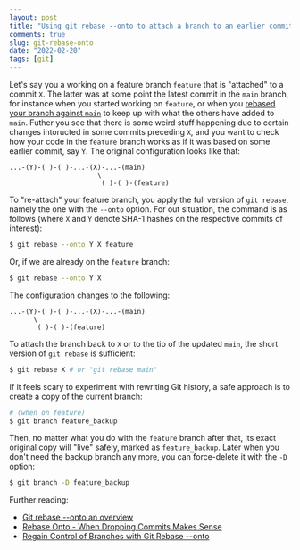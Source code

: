 ```yaml
---
layout: post
title: "Using git rebase --onto to attach a branch to an earlier commit"
comments: true
slug: git-rebase-onto
date: "2022-02-20"
tags: [git]
---
```


Let's say you a working on a feature branch `feature` that is "attached" to a commit `X`. The latter was at some point the latest commit in the `main` branch, for instance when you started working on `feature`, or when you [rebased your branch against `main`](https://git-scm.com/book/en/v2/Git-Branching-Rebasing) to keep up with what the others have added to `main`. Futher you see that there is some weird stuff happening due to certain changes intoructed in some commits preceding `X`, and you want to check how your code in the `feature` branch works as if it was based on some earlier commit, say `Y`. The original configuration looks like that:

```
...-(Y)-( )-( )-...-(X)-...-(main)
                      \
                       ( )-( )-(feature) 
```

To "re-attach" your feature branch, you apply the full version of `git rebase`, namely the one with the `--onto` option. For out situation, the command is as follows (where `X` and `Y` denote SHA-1 hashes on the respective commits of interest):

```sh
$ git rebase --onto Y X feature
```

Or, if we are already on the `feature` branch:

```sh
$ git rebase --onto Y X
```

The configuration changes to the following:

```
...-(Y)-( )-( )-...-(X)-...-(main)
      \
       ( )-( )-(feature) 
```

To attach the branch back to `X` or to the tip of the updated `main`, the short version of `git rebase` is sufficient:

```sh
$ git rebase X # or "git rebase main"
```

If it feels scary to experiment with rewriting Git history, a safe approach is to create a copy of the current branch:

```sh
# (when on feature)
$ git branch feature_backup
```

Then, no matter what you do with the `feature` branch after that, its exact original copy will "live" safely, marked as `feature_backup`. Later when you don't need the backup branch any more, you can force-delete it with the `-D` option:

```sh
$ git branch -D feature_backup
```

Further reading:
 - [Git rebase --onto an overview](https://womanonrails.com/git-rebase-onto)
 - [Rebase Onto - When Dropping Commits Makes Sense](https://www.thinktecture.com/en/tools/git-rebase-onto/)
 - [Regain Control of Branches with Git Rebase --onto](https://www.headway.io/blog/regain-control-of-branches-with-git-rebase-onto)